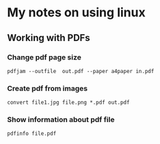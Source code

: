 # My notes on using linux

## Working with PDFs

### Change pdf page size

```
pdfjam --outfile  out.pdf --paper a4paper in.pdf
```

### Create pdf from images

```
convert file1.jpg file.png *.pdf out.pdf
```

### Show information about pdf file

```
pdfinfo file.pdf
```

